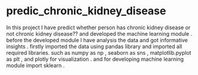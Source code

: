 # predic_chronic_kidney_disease
In this project I have  predict whether person has chronic kidney disease or not chronic kidney disease?? and developed the machine learning module . before the developed module  I have analysis the data  and got informative insights .  firstly imported the data using pandas library  and imported all required libraries. such as  numpy as np , seaborn as sns , matplotlib.pyplot as plt  , and plotly for visualization .  and for developing machine learning module   import  sklearn . 
